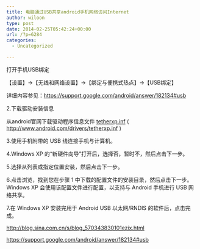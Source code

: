 ```yaml
---
title: 电脑通过USB共享android手机网络访问Internet
author: wiloon
type: post
date: 2014-02-25T05:42:24+00:00
url: /?p=6284
categories:
  - Uncategorized

---
```

打开手机USB绑定

【设置】->【无线和网络设置】->【绑定与便携式热点】->【USB绑定】

详细内容参见：https://support.google.com/android/answer/182134#usb

2.下载驱动安装信息

从android官网下载驱动程序信息文件 <a href="http://www.android.com/drivers/tetherxp.inf" target="_blank">tetherxp.inf</a> ( http://www.android.com/drivers/tetherxp.inf )

3.使用手机附带的 USB 线连接手机与计算机。
  
4.Windows XP 的“新硬件向导”打开后，选择否，暂时不，然后点击下一步。
  
5.选择从列表或指定位置安装，然后点击下一步。
  
6.点击浏览，找到您在步骤 1 中下载的配置文件的安装目录，然后点击下一步。Windows XP 会使用该配置文件进行配置，以支持与 Android 手机进行 USB 网络共享。
  
7.在 Windows XP 安装完用于 Android USB 以太网/RNDIS 的软件后，点击完成。



http://blog.sina.com.cn/s/blog_570343830101ezix.html

https://support.google.com/android/answer/182134#usb